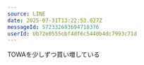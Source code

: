 ```yaml
---
source: LINE
date: 2025-07-31T13:22:53.027Z
messageId: 572332693694710376
userId: Ub72e0555cbf4df6c5440b4dc7993c71d
---
```


TOWAを少しずつ買い増している